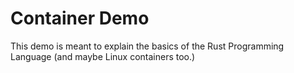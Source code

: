 # Container Demo
This demo is meant to explain the basics of the Rust Programming Language (and maybe Linux containers too.)